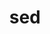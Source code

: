 ---
title: "sed"
layout: cache
categories: [package, develop]
meta: {"versions": ["4.8", "4.9"], "compilers": ["gcc@=11.1.0", "gcc@=11.3.0", "gcc@=7.3.1", "gcc@=7.5.0", "oneapi@=2023.2.0"], "oss": ["amzn2", "ubuntu18.04", "ubuntu20.04", "ubuntu22.04"], "platforms": ["linux"], "targets": ["x86_64", "x86_64_v3"], "stacks": ["data-vis-sdk", "e4s", "e4s-oneapi", "ml-linux-x86_64-cpu", "ml-linux-x86_64-cuda", "ml-linux-x86_64-rocm", "radiuss", "root"], "num_specs": 10, "num_specs_by_stack": {"root": 10, "ml-linux-x86_64-cpu": 2, "ml-linux-x86_64-rocm": 2, "ml-linux-x86_64-cuda": 2, "radiuss": 4, "e4s-oneapi": 1, "e4s": 2, "data-vis-sdk": 1}}
spec_details: [{"hash": "ohx6o27ospkzbgr7ihp6dzie4gvchc7h", "compiler": "gcc@=7.3.1", "versions": ["4.8"], "os": "amzn2", "platform": "linux", "target": "x86_64_v3", "variants": [], "stacks": ["root"], "size": "-", "tarball": "https://binaries.spack.io/develop/build_cache/linux-amzn2-x86_64_v3/gcc-7.3.1/sed-4.8/linux-amzn2-x86_64_v3-gcc-7.3.1-sed-4.8-ohx6o27ospkzbgr7ihp6dzie4gvchc7h.spack"}, {"hash": "3m5zdw47l6ijykpeuesrtons2bezryae", "compiler": "gcc@=7.3.1", "versions": ["4.8"], "os": "amzn2", "platform": "linux", "target": "x86_64_v3", "variants": ["build_system=autotools"], "stacks": ["root", "ml-linux-x86_64-cpu", "ml-linux-x86_64-rocm", "ml-linux-x86_64-cuda"], "size": "-", "tarball": "https://binaries.spack.io/develop/build_cache/linux-amzn2-x86_64_v3/gcc-7.3.1/sed-4.8/linux-amzn2-x86_64_v3-gcc-7.3.1-sed-4.8-3m5zdw47l6ijykpeuesrtons2bezryae.spack"}, {"hash": "vmbsnmex5nr5p5d6tgsnthtqzxoveezo", "compiler": "gcc@=7.5.0", "versions": ["4.8"], "os": "ubuntu18.04", "platform": "linux", "target": "x86_64", "variants": [], "stacks": ["radiuss", "root"], "size": "-", "tarball": "https://binaries.spack.io/develop/build_cache/linux-ubuntu18.04-x86_64/gcc-7.5.0/sed-4.8/linux-ubuntu18.04-x86_64-gcc-7.5.0-sed-4.8-vmbsnmex5nr5p5d6tgsnthtqzxoveezo.spack"}, {"hash": "k6kt6lc6xqzwkhfyobig4b557bwsv7he", "compiler": "gcc@=7.5.0", "versions": ["4.8"], "os": "ubuntu18.04", "platform": "linux", "target": "x86_64", "variants": ["build_system=autotools"], "stacks": ["radiuss", "root"], "size": "-", "tarball": "https://binaries.spack.io/develop/build_cache/linux-ubuntu18.04-x86_64/gcc-7.5.0/sed-4.8/linux-ubuntu18.04-x86_64-gcc-7.5.0-sed-4.8-k6kt6lc6xqzwkhfyobig4b557bwsv7he.spack"}, {"hash": "nd2ygawtbxjxid66jf6d3appukxcldiu", "compiler": "gcc@=7.5.0", "versions": ["4.8"], "os": "ubuntu18.04", "platform": "linux", "target": "x86_64", "variants": [], "stacks": ["radiuss", "root"], "size": "-", "tarball": "https://binaries.spack.io/develop/build_cache/linux-ubuntu18.04-x86_64/gcc-7.5.0/sed-4.8/linux-ubuntu18.04-x86_64-gcc-7.5.0-sed-4.8-nd2ygawtbxjxid66jf6d3appukxcldiu.spack"}, {"hash": "yz3fg2hlzpr5dmemv3dtiygmhzb54sw2", "compiler": "gcc@=7.5.0", "versions": ["4.8"], "os": "ubuntu18.04", "platform": "linux", "target": "x86_64_v3", "variants": ["build_system=autotools"], "stacks": ["radiuss", "root"], "size": "-", "tarball": "https://binaries.spack.io/develop/build_cache/linux-ubuntu18.04-x86_64_v3/gcc-7.5.0/sed-4.8/linux-ubuntu18.04-x86_64_v3-gcc-7.5.0-sed-4.8-yz3fg2hlzpr5dmemv3dtiygmhzb54sw2.spack"}, {"hash": "isx7wehuiinp42hnkqwruhtlyuosmdvt", "compiler": "oneapi@=2023.2.0", "versions": ["4.9"], "os": "ubuntu20.04", "platform": "linux", "target": "x86_64", "variants": ["build_system=autotools"], "stacks": ["root", "e4s-oneapi"], "size": "-", "tarball": "https://binaries.spack.io/develop/build_cache/linux-ubuntu20.04-x86_64/oneapi-2023.2.0/sed-4.9/linux-ubuntu20.04-x86_64-oneapi-2023.2.0-sed-4.9-isx7wehuiinp42hnkqwruhtlyuosmdvt.spack"}, {"hash": "5ybuktvougo3k235n4ytykej3kxscd5z", "compiler": "gcc@=11.1.0", "versions": ["4.9"], "os": "ubuntu20.04", "platform": "linux", "target": "x86_64_v3", "variants": ["build_system=autotools"], "stacks": ["e4s", "root", "data-vis-sdk"], "size": "-", "tarball": "https://binaries.spack.io/develop/build_cache/linux-ubuntu20.04-x86_64_v3/gcc-11.1.0/sed-4.9/linux-ubuntu20.04-x86_64_v3-gcc-11.1.0-sed-4.9-5ybuktvougo3k235n4ytykej3kxscd5z.spack"}, {"hash": "xp5e2agyzqli4gssbx2awhdu7sdzchzu", "compiler": "gcc@=11.1.0", "versions": ["4.8"], "os": "ubuntu20.04", "platform": "linux", "target": "x86_64_v3", "variants": ["build_system=autotools"], "stacks": ["e4s", "root"], "size": "-", "tarball": "https://binaries.spack.io/develop/build_cache/linux-ubuntu20.04-x86_64_v3/gcc-11.1.0/sed-4.8/linux-ubuntu20.04-x86_64_v3-gcc-11.1.0-sed-4.8-xp5e2agyzqli4gssbx2awhdu7sdzchzu.spack"}, {"hash": "ll4mlu7eqqqsyahflqfoy5262ecld45a", "compiler": "gcc@=11.3.0", "versions": ["4.9"], "os": "ubuntu22.04", "platform": "linux", "target": "x86_64_v3", "variants": ["build_system=autotools"], "stacks": ["root", "ml-linux-x86_64-cpu", "ml-linux-x86_64-rocm", "ml-linux-x86_64-cuda"], "size": "-", "tarball": "https://binaries.spack.io/develop/build_cache/linux-ubuntu22.04-x86_64_v3/gcc-11.3.0/sed-4.9/linux-ubuntu22.04-x86_64_v3-gcc-11.3.0-sed-4.9-ll4mlu7eqqqsyahflqfoy5262ecld45a.spack"}]
---